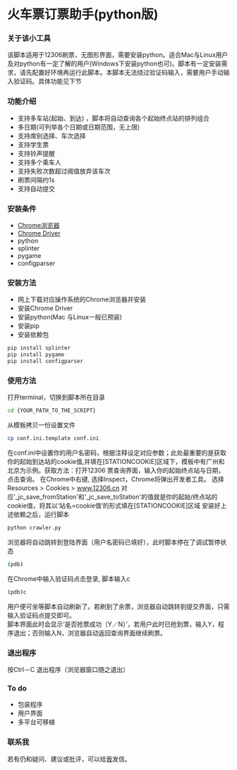 火车票订票助手(python版)
===================================
### 关于该小工具
该脚本适用于12306刷票，无图形界面，需要安装python。适合Mac与Linux用户及对python有一定了解的用户(Windows下安装python也可)。脚本有一定安装需求，请先配置好环境再运行此脚本。本脚本无法绕过验证码输入，需要用户手动输入验证码。具体功能见下节

### 功能介绍
- 支持多车站(起始、到达) ，脚本将自动查询各个起始终点站的排列组合
- 多日期(可列举各个日期或日期范围，无上限)
- 支持席别选择、车次选择
- 支持学生票
- 支持铃声提醒
- 支持多个乘车人
- 支持失败次数超过阈值放弃该车次
- 刷票间隔约1s
- 支持自动提交
### 安装条件
- [Chrome浏览器](https://www.google.com/chrome/browser/desktop/index.html)
- [Chrome Driver](http://chromedriver.storage.googleapis.com/index.html?path=2.20/)
- python
- splinter
- pygame
- configparser

### 安装方法
- 网上下载对应操作系统的Chrome浏览器并安装
- 安装Chrome Driver
- 安装python(Mac 与Linux一般已预装)
- 安装pip
- 安装依赖包
``` bash
pip install splinter
pip install pygame
pip install configparser
```

### 使用方法
打开terminal，切换到脚本所在目录
``` bash
cd {YOUR_PATH_TO_THE_SCRIPT}
```
从模板拷贝一份设置文件
``` bash
cp conf.ini.template conf.ini
```
在conf.ini中设置你的用户名密码，根据注释设定对应参数；此处最重要的是获取你的起始到达站的cookie值,并填在[STATIONCOOKIE]区域下，模板中有广州和北京为示例。获取方法：打开12306 票查询界面，输入你的起始终点站与日期，点击查询。
在Chrome中右键, 选择Inspect，Chrome将弹出开发者工具。
选择Resources > Cookies > www.12306.cn
对应'_jc_save_fromStation'和'_jc_save_toStation'的值就是你的起始/终点站的cookie值，将其以‘站名=cookie值’的形式填在[STATIONCOOKIE]区域
安装好上述依赖之后，运行脚本
``` bash
python crawler.py
```
浏览器将自动跳转到登陆界面（用户名密码已填好），此时脚本停在了调试暂停状态
``` bash
(pdb)
```
在Chrome中输入验证码点击登录, 脚本输入c
``` bash
(pdb)c
```
用户便可坐等脚本自动刷新了。若刷到了余票，浏览器自动跳转到提交界面，只需输入验证码点提交即可。
<br>
脚本界面此时会显示‘是否抢票成功（Y／N）’，若用户此时已抢到票，输入Y，程序退出；否则输入N，浏览器自动返回查询界面继续刷票。
### 退出程序
按Ctrl－C 退出程序（浏览器窗口随之退出）
### To do
- 包装程序
- 用户界面
- 多平台可移植
### 联系我
若有仍和疑问、建议或批评，可以给[我](thushenhan@gmail.com)发信。
